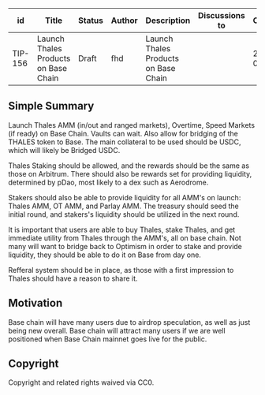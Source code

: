 
| id | Title | Status | Author | Description | Discussions to | Created |
| ----------- | ----------- | ----------- | ----------- | ----------- | ----------- | ----------- |
| TIP-156 |Launch Thales Products on Base Chain | Draft | fhd |Launch Thales Products on Base Chain |  | 2022-07-13
 
## Simple Summary
Launch Thales AMM (in/out and ranged markets), Overtime, Speed Markets (if ready) on Base Chain. Vaults can wait. Also allow for bridging of the THALES token to Base. The main collateral to be used should be USDC, which will likely be Bridged USDC.

Thales Staking should be allowed, and the rewards should be the same as those on Arbitrum. There should also be rewards set for providing liquidity, determined by pDao, most likely to a dex such as Aerodrome.  

Stakers should also be able to provide liquidity for all AMM's on launch: Thales AMM, OT AMM, and Parlay AMM. The treasury should seed the initial round, and stakers's liquidity should be utilized in the next round.

It is important that users are able to buy Thales, stake Thales, and get immediate utility from Thales through the AMM's, all on base chain. Not many will want to bridge back to Optimism in order to stake and provide liquidity, they should be able to do it on Base from day one.

Refferal system should be in place, as those with a first impression to Thales should have a reason to share it.


## Motivation
Base chain will have many users due to airdrop speculation, as well as just being new overall. Base chain will attract many users if we are well positioned when Base Chain mainnet goes live for the public.
## Copyright
 
Copyright and related rights waived via CC0.
